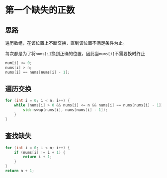 # 第一个缺失的正数

## 思路

遍历数组，在该位置上不断交换，直到该位置不满足条件为止。

每次都是为了将`nums[i]`换到正确的位置，因此当`nums[i]`不需要换时终止

```c++
num[i] <= 0;
nums[i] > n;
nums[i] == nums[nums[i] - 1];
```

## 遍历交换

```c++
for (int i = 0; i < n; i++) {
    while (nums[i] > 0 && nums[i] <= n && nums[i] == nums[nums[i] - 1]) {
        std::swap(nums[i], nums[nums[i] - 1]);
    }
}
```

## 查找缺失

```c++
for (int i = 0; i < n; i++) {
    if (nums[i] != i + 1) {
        return i + 1;
    }
}
return n + 1;
```

